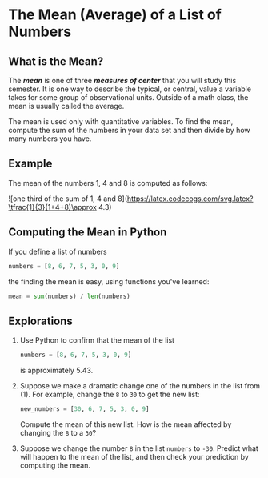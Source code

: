# The Mean (Average) of a List of Numbers

## What is the Mean?

The ***mean*** is one of three ***measures of center*** that you will study this semester.  It is one way to describe the typical, or central, value a variable takes for some group of observational units.  Outside of a math class, the mean is usually called the average.

The mean is used only with quantitative variables.  To find the mean, compute the sum of the numbers in your data set and then divide by how many numbers you have.

## Example

The mean of the numbers 1, 4 and 8 is computed as follows:

![one third of the sum of 1, 4 and 8](https://latex.codecogs.com/svg.latex?\tfrac{1}{3}(1+4+8)\approx 4.3)


## Computing the Mean in Python

If you define a list of numbers

```python
numbers = [8, 6, 7, 5, 3, 0, 9]
```

the finding the mean is easy, using functions you've learned:

```python
mean = sum(numbers) / len(numbers)
```

## Explorations

1. Use Python to confirm that the mean of the list 
    ```python
    numbers = [8, 6, 7, 5, 3, 0, 9]
    ``` 
    is approximately 5.43.

2. Suppose we make a dramatic change one of the numbers in the list from (1).  For example, change the `8` to `30` to get the new list:
    ```python
    new_numbers = [30, 6, 7, 5, 3, 0, 9]
    ```
   Compute the mean of this new list.  How is the mean affected by changing the `8` to a `30`?

3. Suppose we change the number `8` in the list `numbers` to `-30`.  Predict what will happen to the mean of the list, and then check your prediction by computing the mean.
